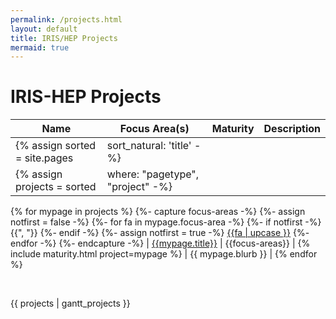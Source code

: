 ```yaml
---
permalink: /projects.html
layout: default
title: IRIS/HEP Projects
mermaid: true
---
```


# IRIS-HEP Projects

<style>
table {
    width: 100%;
}
</style>


| Name | Focus Area(s) | Maturity | Description |
|------|-------|-------|:------------|
{% assign sorted = site.pages | sort_natural: 'title' -%}
{% assign projects = sorted | where: "pagetype", "project" -%}
{% for mypage in projects %}
{%- capture focus-areas -%}
{%- assign notfirst = false -%}
{%- for fa in mypage.focus-area -%}
{%- if notfirst -%}
{{", "}}
{%- endif -%}
{%- assign notfirst = true -%}
[{{fa | upcase }}](/{{fa}}.html)
{%- endfor -%}
{%- endcapture -%}
| [{{mypage.title}}](/projects/{{mypage.shortname}}.html) | {{focus-areas}} | {% include maturity.html project=mypage %} | {{ mypage.blurb }} |
{% endfor %}

<br/>

{{ projects | gantt_projects }}

<script>
  mermaid.initialize({ startOnLoad: true });
</script>
